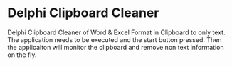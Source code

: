 # Delphi Clipboard Cleaner
Delphi Clipboard Cleaner of Word &amp; Excel Format in Clipboard to only text.
The application needs to be executed and the start button pressed.
Then the applicaiton will monitor the clipboard and remove non text information on the fly.


